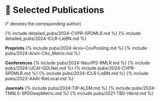 # 📝 Selected Publications 
(† denotes the corresponding author) 


{% include detailed_pubs/2024-CVPR-SPDMLR.md %}
{% include detailed_pubs/2024-ICLR-LieBN.md %}

**Preprints**
{% include pubs/2024-Arxiv-CovPooling.md %}
{% include pubs/2024-Arxiv-Cho_Metric.md %}

**Conferences**
{% include pubs/2024-NeurIPS-RMLR.md %}
{% include pubs/2024-IJCAI-GDLNet.md %}
{% include pubs/2024-CVPR-SPDMLR.md %}
{% include pubs/2024-ICLR-LieBN.md %}
{% include pubs/2023-AAAI-RieLocal.md %}

**Journals**
{% include pubs/2024-TIP-ALEM.md %}
{% include pubs/2024-TNNLS-SPDDeepMetric.md %}
{% include pubs/2021-TBD-Hbrid.md %}
